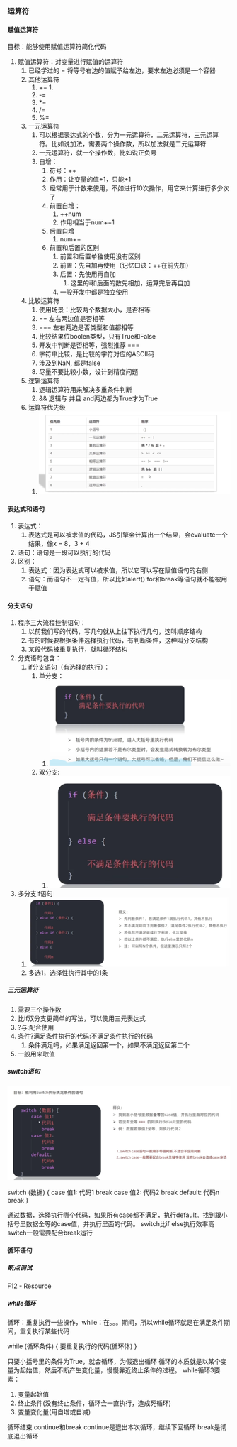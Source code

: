 ### 运算符

#### 赋值运算符

目标：能够使用赋值运算符简化代码

1. 赋值运算符：对变量进行赋值的运算符
   1. 已经学过的 = 将等号右边的值赋予给左边，要求左边必须是一个容器
   2. 其他运算符
      1. +=
         1. 
      2. -=
      3. *=
      4. /=
      5. %=
   3. 一元运算符
      1. 可以根据表达式的个数，分为一元运算符，二元运算符，三元运算符。比如说加法，需要两个操作数，所以加法就是二元运算符
      2. 一元运算符，就一个操作数，比如说正负号
      3. 自增：
         1. 符号：++
         2. 作用：让变量的值+1，只能+1
         3. 经常用于计数来使用，不如进行10次操作，用它来计算进行多少次了
         4. 前置自增：
            1. ++num  
            2. 作用相当于num+=1
         5. 后置自增
            1. num++
         6. 前置和后置的区别
            1. 前置和后置单独使用没有区别
            2. 前置：先自加再使用（记忆口诀：++在前先加）
            3. 后置：先使用再自加
               1. 这里的i和后面的数先相加，运算完后再自加
            4. 一般开发中都是独立使用
   4. 比较运算符
      1. 使用场景：比较两个数据大小，是否相等
      2. == 左右两边值是否相等
      3. === 左右两边是否类型和值都相等
      4. 比较结果位boolen类型，只有True和False
      5. 开发中判断是否相等，强烈推荐 === 
      6. 字符串比较，是比较的字符对应的ASCII码
      7. 涉及到NaN, 都是false
      8. 尽量不要比较小数，设计到精度问题
   5. 逻辑运算符
      1. 逻辑运算符用来解决多重条件判断
      2. && 逻辑与 并且  and两边都为True才为True
   6. 运算符优先级
      1. ![alt text](image.png)

#### 表达式和语句

1. 表达式：
   1. 表达式是可以被求值的代码，JS引擎会计算出一个结果，会evaluate一个结果，像x = 8，3 + 4
2. 语句：语句是一段可以执行的代码
3. 区别：
   1. 表达式：因为表达式可以被求值，所以它可以写在赋值语句的右侧
   2. 语句：而语句不一定有值，所以比如alert() for和break等语句就不能被用于赋值

#### 分支语句

1. 程序三大流程控制语句：
   1. 以前我们写的代码，写几句就从上往下执行几句，这叫顺序结构
   2. 有的时候要根据条件选择执行代码，有判断条件，这种叫分支结构
   3. 某段代码被重复执行，就叫循环结构
2. 分支语句包含：
   1. if分支语句（有选择的执行）：
      1. 单分支：
         1. ![alt text](image-1.png)
      2. 双分支:
         1. ![alt text](image-2.png)
3. 多分支if语句
   1. ![alt text](image-3.png)
   2. 多选1，选择性执行其中的1条


##### 三元运算符

1. 需要三个操作数
2. 比if双分支更简单的写法，可以使用三元表达式
3. ?与:配合使用
4. 条件?满足条件执行的代码:不满足条件执行的代码
   1. 条件满足吗，如果满足返回第一个，如果不满足返回第二个
5. 一般用来取值

##### switch语句

![alt text](image-4.png)

switch (数据) {
   case 值1:
      代码1
      break
   case 值2:
      代码2
      break
   default:
      代码n
      break
}

通过数据，选择执行哪个代码，如果所有case都不满足，执行default。找到跟小括号里数据全等的case值，并执行里面的代码。
switch比if else执行效率高
switch一般需要配合break运行

#### 循环语句

##### 断点调试
F12 - Resource

##### while循环

循环：重复执行一些操作，while：在。。。期间，所以while循环就是在满足条件期间，重复执行某些代码

while (循环条件) {
   要重复执行的代码(循环体)
}

只要小括号里的条件为True，就会循环，为假退出循环
循环的本质就是以某个变量为起始值，然后不断产生变化量，慢慢靠近终止条件的过程。
while循环3要素：
1. 变量起始值
2. 终止条件(没有终止条件，循环会一直执行，造成死循环)
3. 变量变化量(用自增或自减)

循环结束
continue和break
continue是退出本次循环，继续下回循环
break是彻底退出循环
    
